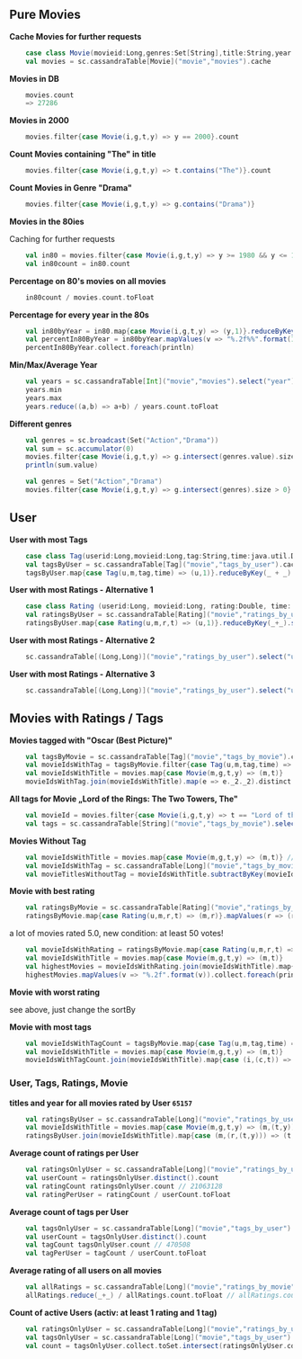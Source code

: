 ## Pure Movies
**Cache Movies for further requests**

```scala
    case class Movie(movieid:Long,genres:Set[String],title:String,year:Int)
    val movies = sc.cassandraTable[Movie]("movie","movies").cache
```
**Movies in DB**
```scala
    movies.count
    => 27286
```
**Movies in 2000**
```scala
    movies.filter{case Movie(i,g,t,y) => y == 2000}.count
```
**Count Movies containing "The" in title**
```scala
    movies.filter{case Movie(i,g,t,y) => t.contains("The")}.count
```
**Count Movies in Genre "Drama"**
```scala
    movies.filter{case Movie(i,g,t,y) => g.contains("Drama")}
```

**Movies in the 80ies**

Caching for further requests
```scala
    val in80 = movies.filter{case Movie(i,g,t,y) => y >= 1980 && y <= 1989}.cache
    val in80count = in80.count
```
**Percentage on 80's movies on all movies**
```scala
    in80count / movies.count.toFloat
```
**Percentage for every year in the 80s**
```scala
    val in80byYear = in80.map{case Movie(i,g,t,y) => (y,1)}.reduceByKey(_+_).sortByKey()
    val percentIn80ByYear = in80byYear.mapValues(v => "%.2f%%".format(100*v/in80count.toDouble))
    percentIn80ByYear.collect.foreach(println)
```
**Min/Max/Average Year**
```scala
    val years = sc.cassandraTable[Int]("movie","movies").select("year").cache
    years.min
    years.max
    years.reduce((a,b) => a+b) / years.count.toFloat
```

**Different genres**
```scala
    val genres = sc.broadcast(Set("Action","Drama"))
    val sum = sc.accumulator(0)
    movies.filter{case Movie(i,g,t,y) => g.intersect(genres.value).size > 0}.foreach(_ => sum += 1)
    println(sum.value)

    val genres = Set("Action","Drama")
    movies.filter{case Movie(i,g,t,y) => g.intersect(genres).size > 0}.count
```
## User

**User with most Tags**
```scala
    case class Tag(userid:Long,movieid:Long,tag:String,time:java.util.Date)
    val tagsByUser = sc.cassandraTable[Tag]("movie","tags_by_user").cache
    tagsByUser.map{case Tag(u,m,tag,time) => (u,1)}.reduceByKey(_ + _).sortBy(-_._2).take(1)
```
**User with most Ratings - Alternative 1**
```scala
    case class Rating (userid:Long, movieid:Long, rating:Double, time: java.util.Date)
    val ratingsByUser = sc.cassandraTable[Rating]("movie","ratings_by_user").cache
    ratingsByUser.map{case Rating(u,m,r,t) => (u,1)}.reduceByKey(_+_).sortBy(-_._2).take(1)
```
**User with most Ratings - Alternative 2**
```scala
    sc.cassandraTable[(Long,Long)]("movie","ratings_by_user").select("userid","movieid").map{t => (t._1,1)}.reduceByKey(_+_).sortBy(-_._2).take(1)
```
**User with most Ratings - Alternative 3**
```scala
    sc.cassandraTable[(Long,Long)]("movie","ratings_by_user").select("userid","movieid").countByKey().toSeq.sortBy(-_._2).take(1)
```
## Movies with Ratings / Tags

**Movies tagged with "Oscar (Best Picture)"**
```scala
    val tagsByMovie = sc.cassandraTable[Tag]("movie","tags_by_movie").cache
    val movieIdsWithTag = tagsByMovie.filter{case Tag(u,m,tag,time) => tag == "Oscar (Best Picture)"}.map{case Tag(u,m,tag,time) => (m,tag)}
    val movieIdsWithTitle = movies.map{case Movie(m,g,t,y) => (m,t)}
    movieIdsWithTag.join(movieIdsWithTitle).map(e => e._2._2).distinct.collect.foreach(println)
```
**All tags for Movie „Lord of the Rings: The Two Towers, The"**
```scala
    val movieId = movies.filter{case Movie(i,g,t,y) => t == "Lord of the Rings: The Two Towers, The"}.map{case Movie(i,g,t,y) => i}.first
    val tags = sc.cassandraTable[String]("movie","tags_by_movie").select("tag").where("movieId = " +movieId)
```
**Movies Without Tag**
```scala
    val movieIdsWithTitle = movies.map{case Movie(m,g,t,y) => (m,t)} // 27286
    val movieIdsWithTag = sc.cassandraTable[Long]("movie","tags_by_movie").select("movieid").map(i => (i,1)).distinct() // 19553
    val movieTitlesWithoutTag = movieIdsWithTitle.subtractByKey(movieIdsWithTag).map(e => e._2) // 7738
```
**Movie with best rating**
```scala
    val ratingsByMovie = sc.cassandraTable[Rating]("movie","ratings_by_movie").cache
    ratingsByMovie.map{case Rating(u,m,r,t) => (m,r)}.mapValues(r => (r,1)).reduceByKey((x,y) => (x._1 + y._1,x._2 + y._2)).map{case (k,v) => (k, v._1 / v._2.toFloat)}.sortBy(-_._2)
```
a lot of movies rated 5.0, new condition: at least 50 votes!
```scala
    val movieIdsWithRating = ratingsByMovie.map{case Rating(u,m,r,t) => (m,r)}.mapValues(r => (r,1)).reduceByKey((x,y) => (x._1 + y._1,x._2 + y._2)).filter{case (k,v) => v._2 >= 50}.map{case (k,v) => (k, v._1 / v._2.toFloat)} // .sortBy(-_._2)
    val movieIdsWithTitle = movies.map{case Movie(m,g,t,y) => (m,t)}
    val highestMovies = movieIdsWithRating.join(movieIdsWithTitle).map{case (i,(r,t)) => (t,r)}.sortBy(-_._2)
    highestMovies.mapValues(v => "%.2f".format(v)).collect.foreach(println)
```
**Movie with worst rating**

see above, just change the sortBy

**Movie with most tags**
```scala
    val movieIdsWithTagCount = tagsByMovie.map{case Tag(u,m,tag,time) => (m,1)}.reduceByKey(_+_)
    val movieIdsWithTitle = movies.map{case Movie(m,g,t,y) => (m,t)}
    movieIdsWithTagCount.join(movieIdsWithTitle).map{case (i,(c,t)) => (t,c)}.sortBy(-_._2)
```

### User, Tags, Ratings, Movie

**titles and year for all movies rated by User `65157`**
```scala
    val ratingsByUser = sc.cassandraTable[Long]("movie","ratings_by_user").where("userid=65157").select("movieid").map(v => (v,1))
    val movieIdsWithTitle = movies.map{case Movie(m,g,t,y) => (m,(t,y))}
    ratingsByUser.join(movieIdsWithTitle).map{case (m,(r,(t,y))) => (t,y)}
```
**Average count of ratings per User**
```scala
    val ratingsOnlyUser = sc.cassandraTable[Long]("movie","ratings_by_user").select("userid").cache
    val userCount = ratingsOnlyUser.distinct().count
    val ratingCount ratingsOnlyUser.count // 21063128
    val ratingPerUser = ratingCount / userCount.toFloat
```
**Average count of tags per User**
```scala
    val tagsOnlyUser = sc.cassandraTable[Long]("movie","tags_by_user").select("userid").cache
    val userCount = tagsOnlyUser.distinct().count
    val tagCount tagsOnlyUser.count // 470508
    val tagPerUser = tagCount / userCount.toFloat
```
**Average rating of all users on all movies**
```scala
    val allRatings = sc.cassandraTable[Long]("movie","ratings_by_movie").select("rating")
    allRatings.reduce(_+_) / allRatings.count.toFloat // allRatings.count => 21063128
```
**Count of active Users (activ: at least 1 rating and 1 tag)**
```scala
    val ratingsOnlyUser = sc.cassandraTable[Long]("movie","ratings_by_user").select("userid").cache
    val tagsOnlyUser = sc.cassandraTable[Long]("movie","tags_by_user").select("userid").cache
    val count = tagsOnlyUser.collect.toSet.intersect(ratingsOnlyUser.collect.toSet).size
```

